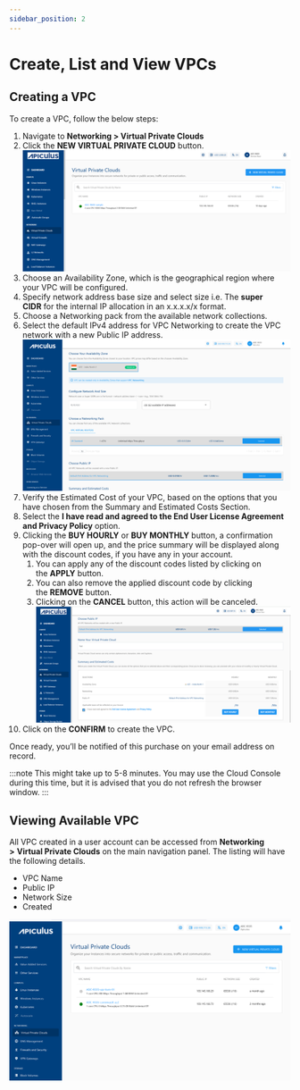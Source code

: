 ```yaml
---
sidebar_position: 2
---
```

# Create, List and View VPCs

## Creating a VPC

To create a VPC, follow the below steps:

1. Navigate to **Networking > Virtual Private Clouds**
2. Click the **NEW VIRTUAL PRIVATE CLOUD** button.
   ![Creating VPC](img/CreatingVPC.png)
3. Choose an Availability Zone, which is the geographical region where your VPC will be configured.
4. Specify network address base size and select size i.e. The **super CIDR** for the internal IP allocation in an x.x.x.x/x format.
5. Choose a Networking pack from the available network collections. 
6. Select the default IPv4 address for VPC Networking to create the VPC network with a new Public IP address.
   ![Create, List and View VPCs](img/CreateVPC1.png)
7. Verify the Estimated Cost of your VPC, based on the options that you have chosen from the Summary and Estimated Costs Section.
8. Select the **I have read and agreed to the End User License Agreement and Privacy Policy** option.
9. Clicking the **BUY HOURLY** or **BUY MONTHLY** button, a confirmation pop-over will open up, and the price summary will be displayed along with the discount codes, if you have any in your account. 
    1. You can apply any of the discount codes listed by clicking on the **APPLY** button. 
    2. You can also remove the applied discount code by clicking the **REMOVE** button. 
    3. Clicking on the **CANCEL** button, this action will be canceled.
       ![Creating VPC](img/CreateVPC4.png)
10. Click on the **CONFIRM** to create the VPC.

Once ready, you’ll be notified of this purchase on your email address on record. 

:::note
This might take up to 5-8 minutes. You may use the Cloud Console during this time, but it is advised that you do not refresh the browser window.
:::

## Viewing Available VPC

All VPC created in a user account can be accessed from **Networking >** **Virtual Private Clouds** on the main navigation panel. The listing will have the following details.

- VPC Name
- Public IP
- Network Size
- Created

![Create, List and View VPCs](img/CreateVPC2.png)






